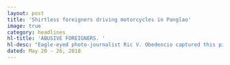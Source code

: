 ```yaml
---
layout: post
title: 'Shirtless foreigners driving motorcycles in Panglao'
image: true
category: headlines
hl-title: 'ABUSIVE FOREIGNERS. '
hl-desc: "Eagle-eyed photo-journalist Ric V. Obedencio captured this picture while in Panglao town last week showing the shirtless foreigners driving rented motorcycles. Well, they are wearing helmets anyway but their gesture downgrades the capability of our enforcers to implement the law. Even if it is summer time."
dated: May 20 - 26, 2018
---
```


